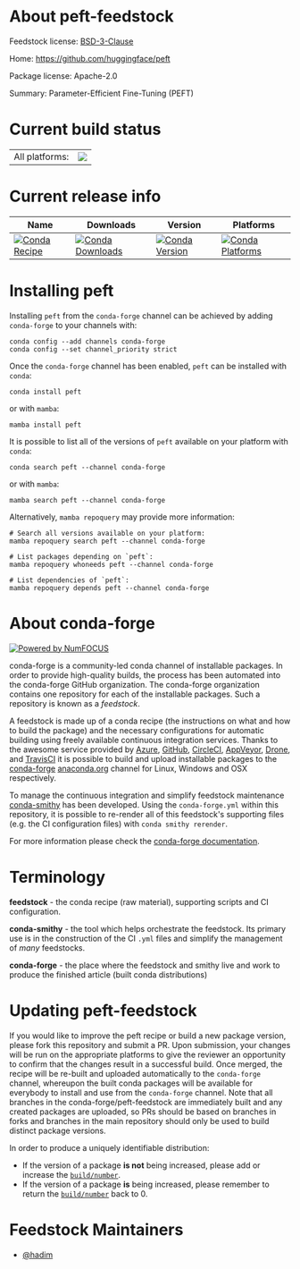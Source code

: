 About peft-feedstock
====================

Feedstock license: [BSD-3-Clause](https://github.com/conda-forge/peft-feedstock/blob/main/LICENSE.txt)

Home: https://github.com/huggingface/peft

Package license: Apache-2.0

Summary: Parameter-Efficient Fine-Tuning (PEFT)

Current build status
====================


<table><tr><td>All platforms:</td>
    <td>
      <a href="https://dev.azure.com/conda-forge/feedstock-builds/_build/latest?definitionId=19050&branchName=main">
        <img src="https://dev.azure.com/conda-forge/feedstock-builds/_apis/build/status/peft-feedstock?branchName=main">
      </a>
    </td>
  </tr>
</table>

Current release info
====================

| Name | Downloads | Version | Platforms |
| --- | --- | --- | --- |
| [![Conda Recipe](https://img.shields.io/badge/recipe-peft-green.svg)](https://anaconda.org/conda-forge/peft) | [![Conda Downloads](https://img.shields.io/conda/dn/conda-forge/peft.svg)](https://anaconda.org/conda-forge/peft) | [![Conda Version](https://img.shields.io/conda/vn/conda-forge/peft.svg)](https://anaconda.org/conda-forge/peft) | [![Conda Platforms](https://img.shields.io/conda/pn/conda-forge/peft.svg)](https://anaconda.org/conda-forge/peft) |

Installing peft
===============

Installing `peft` from the `conda-forge` channel can be achieved by adding `conda-forge` to your channels with:

```
conda config --add channels conda-forge
conda config --set channel_priority strict
```

Once the `conda-forge` channel has been enabled, `peft` can be installed with `conda`:

```
conda install peft
```

or with `mamba`:

```
mamba install peft
```

It is possible to list all of the versions of `peft` available on your platform with `conda`:

```
conda search peft --channel conda-forge
```

or with `mamba`:

```
mamba search peft --channel conda-forge
```

Alternatively, `mamba repoquery` may provide more information:

```
# Search all versions available on your platform:
mamba repoquery search peft --channel conda-forge

# List packages depending on `peft`:
mamba repoquery whoneeds peft --channel conda-forge

# List dependencies of `peft`:
mamba repoquery depends peft --channel conda-forge
```


About conda-forge
=================

[![Powered by
NumFOCUS](https://img.shields.io/badge/powered%20by-NumFOCUS-orange.svg?style=flat&colorA=E1523D&colorB=007D8A)](https://numfocus.org)

conda-forge is a community-led conda channel of installable packages.
In order to provide high-quality builds, the process has been automated into the
conda-forge GitHub organization. The conda-forge organization contains one repository
for each of the installable packages. Such a repository is known as a *feedstock*.

A feedstock is made up of a conda recipe (the instructions on what and how to build
the package) and the necessary configurations for automatic building using freely
available continuous integration services. Thanks to the awesome service provided by
[Azure](https://azure.microsoft.com/en-us/services/devops/), [GitHub](https://github.com/),
[CircleCI](https://circleci.com/), [AppVeyor](https://www.appveyor.com/),
[Drone](https://cloud.drone.io/welcome), and [TravisCI](https://travis-ci.com/)
it is possible to build and upload installable packages to the
[conda-forge](https://anaconda.org/conda-forge) [anaconda.org](https://anaconda.org/)
channel for Linux, Windows and OSX respectively.

To manage the continuous integration and simplify feedstock maintenance
[conda-smithy](https://github.com/conda-forge/conda-smithy) has been developed.
Using the ``conda-forge.yml`` within this repository, it is possible to re-render all of
this feedstock's supporting files (e.g. the CI configuration files) with ``conda smithy rerender``.

For more information please check the [conda-forge documentation](https://conda-forge.org/docs/).

Terminology
===========

**feedstock** - the conda recipe (raw material), supporting scripts and CI configuration.

**conda-smithy** - the tool which helps orchestrate the feedstock.
                   Its primary use is in the construction of the CI ``.yml`` files
                   and simplify the management of *many* feedstocks.

**conda-forge** - the place where the feedstock and smithy live and work to
                  produce the finished article (built conda distributions)


Updating peft-feedstock
=======================

If you would like to improve the peft recipe or build a new
package version, please fork this repository and submit a PR. Upon submission,
your changes will be run on the appropriate platforms to give the reviewer an
opportunity to confirm that the changes result in a successful build. Once
merged, the recipe will be re-built and uploaded automatically to the
`conda-forge` channel, whereupon the built conda packages will be available for
everybody to install and use from the `conda-forge` channel.
Note that all branches in the conda-forge/peft-feedstock are
immediately built and any created packages are uploaded, so PRs should be based
on branches in forks and branches in the main repository should only be used to
build distinct package versions.

In order to produce a uniquely identifiable distribution:
 * If the version of a package **is not** being increased, please add or increase
   the [``build/number``](https://docs.conda.io/projects/conda-build/en/latest/resources/define-metadata.html#build-number-and-string).
 * If the version of a package **is** being increased, please remember to return
   the [``build/number``](https://docs.conda.io/projects/conda-build/en/latest/resources/define-metadata.html#build-number-and-string)
   back to 0.

Feedstock Maintainers
=====================

* [@hadim](https://github.com/hadim/)

